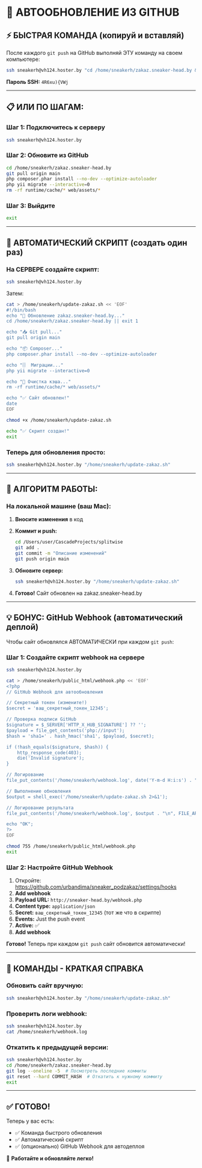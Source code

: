 # 🔄 АВТООБНОВЛЕНИЕ ИЗ GITHUB

## ⚡ БЫСТРАЯ КОМАНДА (копируй и вставляй)

После каждого `git push` на GitHub выполняй ЭТУ команду на своем компьютере:

```bash
ssh sneakerh@vh124.hoster.by "cd /home/sneakerh/zakaz.sneaker-head.by && git pull origin main && php composer.phar install --no-dev --optimize-autoloader && php yii migrate --interactive=0 && rm -rf runtime/cache/* web/assets/* && echo '✅ Сайт обновлен!'"
```

**Пароль SSH:** `4R6xu){VWj`

---

## 📋 ИЛИ ПО ШАГАМ:

### Шаг 1: Подключитесь к серверу
```bash
ssh sneakerh@vh124.hoster.by
```

### Шаг 2: Обновите из GitHub
```bash
cd /home/sneakerh/zakaz.sneaker-head.by
git pull origin main
php composer.phar install --no-dev --optimize-autoloader
php yii migrate --interactive=0
rm -rf runtime/cache/* web/assets/*
```

### Шаг 3: Выйдите
```bash
exit
```

---

## 🤖 АВТОМАТИЧЕСКИЙ СКРИПТ (создать один раз)

### На СЕРВЕРЕ создайте скрипт:

```bash
ssh sneakerh@vh124.hoster.by
```

Затем:

```bash
cat > /home/sneakerh/update-zakaz.sh << 'EOF'
#!/bin/bash
echo "🔄 Обновление zakaz.sneaker-head.by..."
cd /home/sneakerh/zakaz.sneaker-head.by || exit 1

echo "📥 Git pull..."
git pull origin main

echo "📦 Composer..."
php composer.phar install --no-dev --optimize-autoloader

echo "🗄️  Миграции..."
php yii migrate --interactive=0

echo "🧹 Очистка кэша..."
rm -rf runtime/cache/* web/assets/*

echo "✅ Сайт обновлен!"
date
EOF

chmod +x /home/sneakerh/update-zakaz.sh

echo "✅ Скрипт создан!"
exit
```

### Теперь для обновления просто:

```bash
ssh sneakerh@vh124.hoster.by "/home/sneakerh/update-zakaz.sh"
```

---

## 🎯 АЛГОРИТМ РАБОТЫ:

### На локальной машине (ваш Mac):

1. **Вносите изменения** в код
2. **Коммит и push:**
   ```bash
   cd /Users/user/CascadeProjects/splitwise
   git add .
   git commit -m "Описание изменений"
   git push origin main
   ```

3. **Обновите сервер:**
   ```bash
   ssh sneakerh@vh124.hoster.by "/home/sneakerh/update-zakaz.sh"
   ```

4. **Готово!** Сайт обновлен на zakaz.sneaker-head.by

---

## 💡 БОНУС: GitHub Webhook (автоматический деплой)

Чтобы сайт обновлялся АВТОМАТИЧЕСКИ при каждом `git push`:

### Шаг 1: Создайте скрипт webhook на сервере

```bash
ssh sneakerh@vh124.hoster.by

cat > /home/sneakerh/public_html/webhook.php << 'EOF'
<?php
// GitHub Webhook для автообновления

// Секретный токен (измените!)
$secret = 'ваш_секретный_токен_12345';

// Проверка подписи GitHub
$signature = $_SERVER['HTTP_X_HUB_SIGNATURE'] ?? '';
$payload = file_get_contents('php://input');
$hash = 'sha1=' . hash_hmac('sha1', $payload, $secret);

if (!hash_equals($signature, $hash)) {
    http_response_code(403);
    die('Invalid signature');
}

// Логирование
file_put_contents('/home/sneakerh/webhook.log', date('Y-m-d H:i:s') . " - Webhook received\n", FILE_APPEND);

// Выполнение обновления
$output = shell_exec('/home/sneakerh/update-zakaz.sh 2>&1');

// Логирование результата
file_put_contents('/home/sneakerh/webhook.log', $output . "\n", FILE_APPEND);

echo "OK";
?>
EOF

chmod 755 /home/sneakerh/public_html/webhook.php
exit
```

### Шаг 2: Настройте GitHub Webhook

1. Откройте: https://github.com/urbandima/sneaker_podzakaz/settings/hooks
2. **Add webhook**
3. **Payload URL:** `http://sneaker-head.by/webhook.php`
4. **Content type:** `application/json`
5. **Secret:** `ваш_секретный_токен_12345` (тот же что в скрипте)
6. **Events:** Just the push event
7. **Active:** ✅
8. **Add webhook**

**Готово!** Теперь при каждом `git push` сайт обновится автоматически!

---

## 📝 КОМАНДЫ - КРАТКАЯ СПРАВКА

### Обновить сайт вручную:
```bash
ssh sneakerh@vh124.hoster.by "/home/sneakerh/update-zakaz.sh"
```

### Проверить логи webhook:
```bash
ssh sneakerh@vh124.hoster.by
cat /home/sneakerh/webhook.log
```

### Откатить к предыдущей версии:
```bash
ssh sneakerh@vh124.hoster.by
cd /home/sneakerh/zakaz.sneaker-head.by
git log --oneline -5  # Посмотреть последние коммиты
git reset --hard COMMIT_HASH  # Откатить к нужному коммиту
exit
```

---

## ✅ ГОТОВО!

Теперь у вас есть:
- ✅ Команда быстрого обновления
- ✅ Автоматический скрипт
- ✅ (опционально) GitHub Webhook для автодеплоя

🚀 **Работайте и обновляйте легко!**

